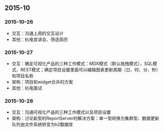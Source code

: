## 2015-10
### 2015-10-26
* 交互：沟通上周的交互设计
* 其他：杭电宣讲会、筛选简历

### 2015-10-27
* 交互：确定可视化产品的三种工作模式：MDX模式（默认拖拽模式），SQL模式，REST模式；确定项目设置里面可以编辑图表更新周期（日、时、分、秒）和项目名称
* 架构：项目和widget合并的方案
* 其他：杭电面试

### 2015-10-28
* 交互：沟通可视化产品的三种工作模式以及项目设置
* 架构：讨论新型的ReportServer的解决方案：单一型转换为集群型、数据更新队列由文件系统转变为h2数据库








